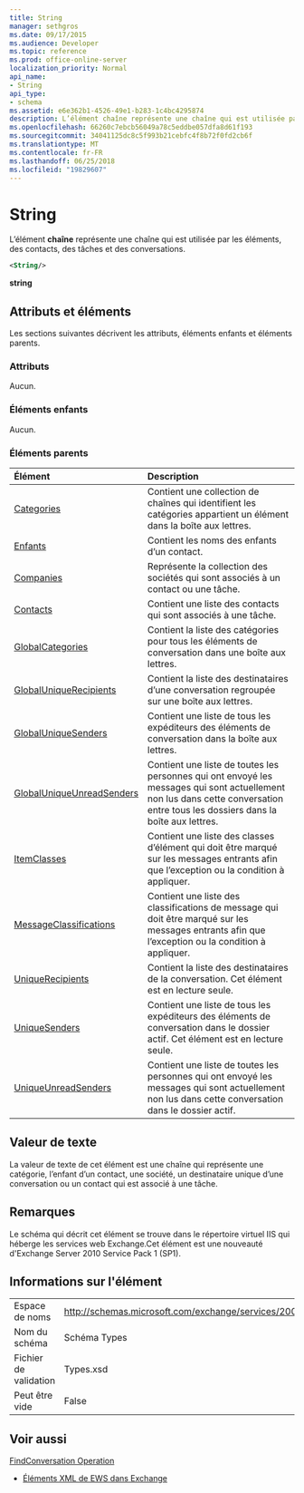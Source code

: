```yaml
---
title: String
manager: sethgros
ms.date: 09/17/2015
ms.audience: Developer
ms.topic: reference
ms.prod: office-online-server
localization_priority: Normal
api_name:
- String
api_type:
- schema
ms.assetid: e6e362b1-4526-49e1-b283-1c4bc4295874
description: L’élément chaîne représente une chaîne qui est utilisée par les éléments, des contacts, des tâches et des conversations.
ms.openlocfilehash: 66260c7ebcb56049a78c5eddbe057dfa8d61f193
ms.sourcegitcommit: 34041125dc8c5f993b21cebfc4f8b72f0fd2cb6f
ms.translationtype: MT
ms.contentlocale: fr-FR
ms.lasthandoff: 06/25/2018
ms.locfileid: "19829607"
---
```

# <a name="string"></a>String

L’élément **chaîne** représente une chaîne qui est utilisée par les éléments, des contacts, des tâches et des conversations. 
  
```XML
<String/>
```

 **string**
## <a name="attributes-and-elements"></a>Attributs et éléments

Les sections suivantes décrivent les attributs, éléments enfants et éléments parents.
  
### <a name="attributes"></a>Attributs

Aucun.
  
### <a name="child-elements"></a>Éléments enfants

Aucun.
  
### <a name="parent-elements"></a>Éléments parents

|**Élément**|**Description**|
|:-----|:-----|
|[Categories](categories-ex15websvcsotherref.md) <br/> |Contient une collection de chaînes qui identifient les catégories appartient un élément dans la boîte aux lettres.  <br/> |
|[Enfants](children.md) <br/> |Contient les noms des enfants d’un contact.  <br/> |
|[Companies](companies.md) <br/> |Représente la collection des sociétés qui sont associés à un contact ou une tâche.  <br/> |
|[Contacts](contacts-ex15websvcsotherref.md) <br/> |Contient une liste des contacts qui sont associés à une tâche.  <br/> |
|[GlobalCategories](globalcategories.md) <br/> |Contient la liste des catégories pour tous les éléments de conversation dans une boîte aux lettres.  <br/> |
|[GlobalUniqueRecipients](globaluniquerecipients.md) <br/> |Contient la liste des destinataires d’une conversation regroupée sur une boîte aux lettres.  <br/> |
|[GlobalUniqueSenders](globaluniquesenders.md) <br/> |Contient une liste de tous les expéditeurs des éléments de conversation dans la boîte aux lettres.  <br/> |
|[GlobalUniqueUnreadSenders](globaluniqueunreadsenders.md) <br/> |Contient une liste de toutes les personnes qui ont envoyé les messages qui sont actuellement non lus dans cette conversation entre tous les dossiers dans la boîte aux lettres.  <br/> |
|[ItemClasses](itemclasses.md) <br/> |Contient une liste des classes d’élément qui doit être marqué sur les messages entrants afin que l’exception ou la condition à appliquer.  <br/> |
|[MessageClassifications](messageclassifications.md) <br/> |Contient une liste des classifications de message qui doit être marqué sur les messages entrants afin que l’exception ou la condition à appliquer.  <br/> |
|[UniqueRecipients](uniquerecipients.md) <br/> |Contient la liste des destinataires de la conversation. Cet élément est en lecture seule.  <br/> |
|[UniqueSenders](uniquesenders.md) <br/> |Contient une liste de tous les expéditeurs des éléments de conversation dans le dossier actif. Cet élément est en lecture seule.  <br/> |
|[UniqueUnreadSenders](uniqueunreadsenders.md) <br/> |Contient une liste de toutes les personnes qui ont envoyé les messages qui sont actuellement non lus dans cette conversation dans le dossier actif.  <br/> |
   
## <a name="text-value"></a>Valeur de texte

La valeur de texte de cet élément est une chaîne qui représente une catégorie, l’enfant d’un contact, une société, un destinataire unique d’une conversation ou un contact qui est associé à une tâche.
  
## <a name="remarks"></a>Remarques

Le schéma qui décrit cet élément se trouve dans le répertoire virtuel IIS qui héberge les services web Exchange.Cet élément est une nouveauté d'Exchange Server 2010 Service Pack 1 (SP1).
  
## <a name="element-information"></a>Informations sur l'élément

|||
|:-----|:-----|
|Espace de noms  <br/> |http://schemas.microsoft.com/exchange/services/2006/types  <br/> |
|Nom du schéma  <br/> |Schéma Types  <br/> |
|Fichier de validation  <br/> |Types.xsd  <br/> |
|Peut être vide  <br/> |False  <br/> |
   
## <a name="see-also"></a>Voir aussi



[FindConversation Operation](findconversation-operation.md)


- [Éléments XML de EWS dans Exchange](ews-xml-elements-in-exchange.md)

